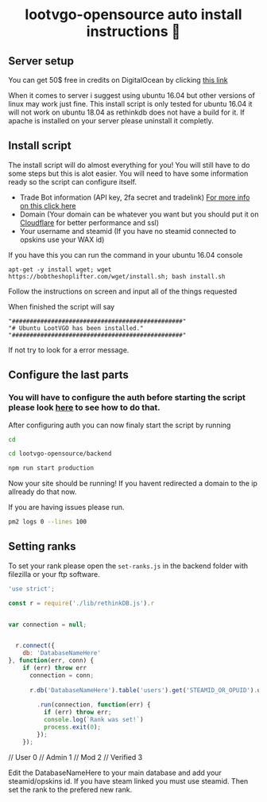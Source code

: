 <h1 align="center">lootvgo-opensource auto install instructions 🤖</h1>

## Server setup

You can get 50$ free in credits on DigitalOcean by clicking [this link](https://m.do.co/c/84b1ec91625e)

When it comes to server i suggest using ubuntu 16.04 but other versions of linux may work just fine.
This install script is only tested for ubuntu 16.04 it will not work on ubuntu 18.04 as rethinkdb does not have a build for it. If apache is installed on your server please uninstall it completly.

## Install script

The install script will do almost everything for you! You will still have to do some steps but this is alot easier.
You will need to have some information ready so the script can configure itself.

* Trade Bot information (API key, 2fa secret and tradelink) [For more info on this click here](https://github.com/BobTheShoplifter/lootvgo-opensource/blob/master/backend/confighelp.md#tradeapi)
* Domain (Your domain can be whatever you want but you should put it on [Cloudflare](https://www.cloudflare.com/) for better performance and ssl)
* Your username and steamid (If you have no steamid connected to opskins use your WAX id)

If you have this you can run the command in your ubuntu 16.04 console

```apt-get -y install wget; wget https://bobtheshoplifter.com/wget/install.sh; bash install.sh```

Follow the instructions on screen and input all of the things requested

When finished the script will say

```
"################################################"
"# Ubuntu LootVGO has been installed."
"################################################"
```

If not try to look for a error message.

## Configure the last parts

### You will have to configure the auth before starting the script please look [here](https://github.com/BobTheShoplifter/lootvgo-opensource/blob/master/backend/confighelp.md#auth) to see how to do that.

After configuring auth you can now finaly start the script by running

```sh
cd

cd lootvgo-opensource/backend

npm run start production
```
Now your site should be running! If you havent redirected a domain to the ip allready do that now.

If you are having issues please run.

```sh
pm2 logs 0 --lines 100
```

## Setting ranks

To set your rank please open the ```set-ranks.js``` in the backend folder with filezilla or your ftp software.

```js
'use strict';

const r = require('./lib/rethinkDB.js').r


var connection = null;


  r.connect({
    db: 'DatabaseNameHere'
}, function(err, conn) {
    if (err) throw err
      connection = conn;
            
      r.db('DatabaseNameHere').table('users').get('STEAMID_OR_OPUID').update({rank: 1})
            
        .run(connection, function(err) {
          if (err) throw err;
          console.log(`Rank was set!`)
          process.exit(0);
        });
    });
```
// User 0
// Admin 1
// Mod 2
// Verified 3

Edit the DatabaseNameHere to your main database and add your steamid/opskins id. If you have steam linked you must use steamid.
Then set the rank to the prefered new rank.
